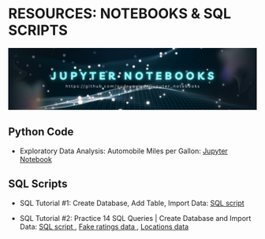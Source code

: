 # RESOURCES: NOTEBOOKS & SQL SCRIPTS 
![Jupyter Notebooks](https://github.com/audryayivor/jupyter_notebooks/blob/main/aa_github_jupyternotebooks_pic.png)

## Python Code
<ul>
  <li>Exploratory Data Analysis: Automobile Miles per Gallon: <a href="https://github.com/audryayivor/jupyter_notebooks/blob/main/online_article_medium_eda_auto_mpg.ipynb"> Jupyter Notebook </a></li>
</ul>

## SQL Scripts
<ul>
  <li>SQL Tutorial #1: Create Database, Add Table, Import Data:  <a href="https://github.com/audryayivor/jupyter_notebooks/blob/main/sql_tutorial_1_create_database_add_table_add_records.sql "> SQL script </a></li>
</ul>

<ul>
  <li>
    SQL Tutorial #2: Practice 14 SQL Queries | Create Database and Import Data:  <a href="https://github.com/audryayivor/jupyter_notebooks/blob/main/sql_tutorial_2_practise_sql_queries_create_database_import_data.sql "> SQL script </a>, <a href="https://github.com/audryayivor/jupyter_notebooks/blob/main/data_sql_tutorial_autompg_fake_ratings.csv "> Fake ratings data </a>,  <a href="https://github.com/audryayivor/jupyter_notebooks/blob/main/data_sql_tutorial_autompg_fake_location.csv "> Locations data </a> 
  
  </li>


  
</ul>

